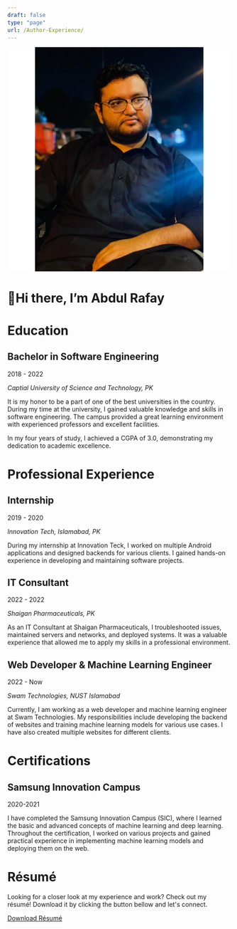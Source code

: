 ```yaml
---
draft: false
type: "page"
url: /Author-Experience/
---
```

<link rel="stylesheet" href="/css/author-experience.css">
<link rel="stylesheet" href="https://cdnjs.cloudflare.com/ajax/libs/font-awesome/5.15.3/css/all.min.css">
<link rel="stylesheet" href="/css/wave-hand.css">
<link rel="stylesheet" href="/css/intro-image.css">

<div class="author-experience-container">
    <div class="circle">
      <img src="/images/avatar.jpg" alt="Your Image">
    </div>
    <h1><span class="wave">👋</span>Hi there, I’m Abdul Rafay</h1>
    <h1 class="underline">Education</h1>
    <div class="experience">
      <div class="experience-title">
        <i class="fas fa-graduation-cap"></i>
        <h2>Bachelor in Software Engineering</h2>
      </div>
      <div class="duration">2018 - 2022</div>
      <p>
        <em>Captial University of Science and Technology, PK</em>
      </p>
      <p>
        It is my honor to be a part of one of the best universities in the country. During my time at the university, I gained valuable knowledge and skills in software engineering. The campus provided a great learning environment with experienced professors and excellent facilities.
      </p>
      <p>
        In my four years of study, I achieved a CGPA of 3.0, demonstrating my dedication to academic excellence.
      </p>
    </div>
    <h1 class="underline">Professional Experience</h1>
    <div class="experience">
      <div class="experience-title">
        <i class="fas fa-briefcase"></i>
        <h2>Internship</h2>
      </div>
      <div class="duration">2019 - 2020</div>
      <p>
        <em>Innovation Tech, Islamabad, PK</em>
      </p>
      <p>
        During my internship at Innovation Teck, I worked on multiple Android applications and designed backends for various clients. I gained hands-on experience in developing and maintaining software projects.
      </p>
    </div>
    <div class="experience">
      <div class="experience-title">
        <i class="fas fa-briefcase"></i>
        <h2>IT Consultant</h2>
      </div>
      <div class="duration">2022 - 2022</div>
      <p>
        <em>Shaigan Pharmaceuticals, PK</em>
      </p>
      <p>
        As an IT Consultant at Shaigan Pharmaceuticals, I troubleshooted issues, maintained servers and networks, and deployed systems. It was a valuable experience that allowed me to apply my skills in a professional environment.
      </p>
    </div>
    <div class="experience">
      <div class="experience-title">
        <i class="fas fa-briefcase"></i>
        <h2>Web Developer & Machine Learning Engineer</h2>
      </div>
      <div class="duration">2022 - Now</div>
      <p>
        <em>Swam Technologies, NUST Islamabad</em>
      </p>
      <p>
        Currently, I am working as a web developer and machine learning engineer at Swam Technologies. My responsibilities include developing the backend of websites and training machine learning models for various use cases. I have also created multiple websites for different clients.
      </p>
    </div>
    <h1 class="underline">Certifications</h1>
    <div class="experience">
      <div class="experience-title">
        <i class="fas fa-certificate"></i>
        <h2>Samsung Innovation Campus</h2>
      </div>
      <div class="duration">2020-2021</div>
      <p>
        I have completed the Samsung Innovation Campus (SIC), where I learned the basic and advanced concepts of machine learning and deep learning. Throughout the certification, I worked on various projects and gained practical experience in implementing machine learning models and deploying them on the web.
      </p>
    </div>
    <h1 class="underline">Résumé</h1>
    <p>
      Looking for a closer look at my experience and work? Check out my résumé! Download it by clicking the button bellow and let's connect.
    </p>
    <div class="resume-link">
      <a href="/images/CV/Abdul-Rafay.pdf" download>Download Résumé</a>
    </div>
  </div>


